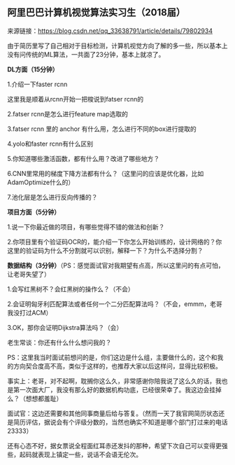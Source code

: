 ## 阿里巴巴计算机视觉算法实习生（2018届）

来源链接：https://blog.csdn.net/qq_33638791/article/details/79802934

由于简历里写了自己相对于目标检测，计算机视觉方向了解的多一些，所以基本上没有问传统的ML算法，一共面了23分钟，基本上就凉了。 

**DL方面（15分钟）** 

1.介绍一下faster rcnn 

这里我是顺着从rcnn开始一把梭说到fatser rcnn的 

2.fatser rcnn是怎么进行feature map选取的 

3.fatser rcnn 里的 anchor 有什么用，怎么进行不同的box进行提取的 

4.yolo和faster rcnn有什么区别 

5.你知道哪些激活函数，都有什么用？改进了哪些地方？ 

6.CNN里常用的梯度下降方法都有什么？（这里问的应该是优化器，比如AdamOptimize什么的） 

7.池化层是怎么进行反向传播的？

**项目方面（5分钟）** 

1.说一下你最近做的项目，有哪些觉得不错的做法和创新？ 

2.你项目里有个验证码OCR的，能介绍一下你怎么开始训练的，设计网络的？你这里的验证码为什么不分割就可以识别，解释一下？为什么不选择分割？

**数据结构（3分钟）**（PS：感觉面试官对我期望有点高，所以这里问的有点可怕，让老哥失望了） 

1.会写红黑树不？会红黑树的操作么？（不会） 

2.会证明匈牙利匹配算法或者任何一个二分匹配算法吗？（不会，emmm，老哥我没打过ACM） 

3.OK，那你会证明Dijkstra算法吗？（会）

老生常谈：你还有什么什么想问我的？ 

PS：这里我当时面试前想问的是，你们这边是什么组，主要做什么的，这个和我的方向契合度高不高，类似于这样的，也推荐大家以后这样问，显得比较积极。

事实上：老哥，对不起啊，耽搁你这么久，非常感谢你陪我说了这么久的话，我也是第一次面大厂，我没有那么好的数据机构功底，已经很荣幸了。我这边会挂掉么？（想想都羞耻）

面试官：这边还需要和其他同事商量后给与答复。（然而一天了我官网简历状态还是简历评估，据说会有个评级分数的，当然也确实不知道是哪个部门打过来的电话23333）

还有心态不好，据女票说全程面红耳赤还发抖的那种，希望下次自己可以变得更强些，起码就表现上镇定一些，说话不会语无伦次。